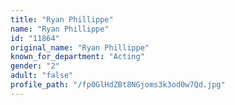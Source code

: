 ```yaml
---
title: "Ryan Phillippe"
name: "Ryan Phillippe"
id: "11864"
original_name: "Ryan Phillippe"
known_for_department: "Acting"
gender: "2"
adult: "false"
profile_path: "/fp0GlHdZBt8NGjoms3k3od0w7Qd.jpg"
---
```

